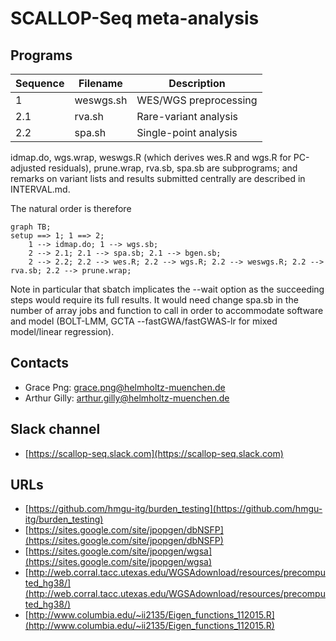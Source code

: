 # SCALLOP-Seq meta-analysis

## Programs

| Sequence | Filename  | Description           |
| ---------|---------- | --------------------- |
| 1        | weswgs.sh | WES/WGS preprocessing |
| 2.1      | rva.sh    | Rare-variant analysis |
| 2.2      | spa.sh    | Single-point analysis |

idmap.do, wgs.wrap, weswgs.R (which derives wes.R and wgs.R for PC-adjusted residuals), prune.wrap, rva.sb, spa.sb are subprograms; and remarks on variant lists and results submitted centrally are described in INTERVAL.md.

The natural order is therefore

```mermaid
graph TB;
setup ==> 1; 1 ==> 2;
    1 --> idmap.do; 1 --> wgs.sb;
    2 --> 2.1; 2.1 --> spa.sb; 2.1 --> bgen.sb;
    2 --> 2.2; 2.2 --> wes.R; 2.2 --> wgs.R; 2.2 --> weswgs.R; 2.2 --> rva.sb; 2.2 --> prune.wrap;
```

Note in particular that sbatch implicates the --wait option as the succeeding steps would require its full results. It would need change spa.sb in
the number of array jobs and function to call in order to accommodate software and model (BOLT-LMM, GCTA --fastGWA/fastGWAS-lr for mixed 
model/linear regression).

## Contacts

* Grace Png: grace.png@helmholtz-muenchen.de
* Arthur Gilly: arthur.gilly@helmholtz-muenchen.de

## Slack channel

* [https://scallop-seq.slack.com](https://scallop-seq.slack.com)

## URLs

* [https://github.com/hmgu-itg/burden_testing](https://github.com/hmgu-itg/burden_testing)
* [https://sites.google.com/site/jpopgen/dbNSFP](https://sites.google.com/site/jpopgen/dbNSFP)
* [https://sites.google.com/site/jpopgen/wgsa](https://sites.google.com/site/jpopgen/wgsa)
* [http://web.corral.tacc.utexas.edu/WGSAdownload/resources/precomputed_hg38/](http://web.corral.tacc.utexas.edu/WGSAdownload/resources/precomputed_hg38/)
* [http://www.columbia.edu/~ii2135/Eigen_functions_112015.R](http://www.columbia.edu/~ii2135/Eigen_functions_112015.R)
